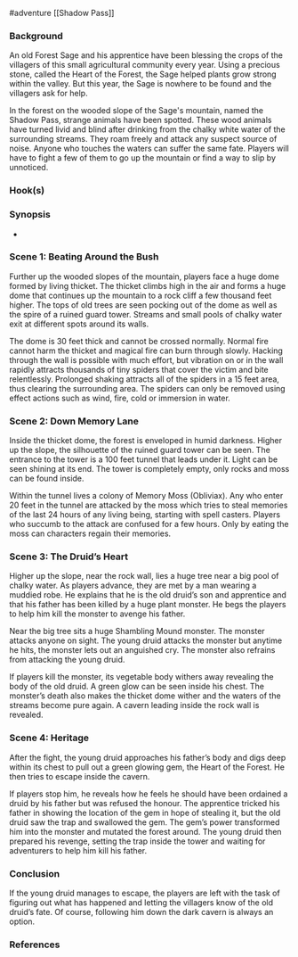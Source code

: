 #adventure [[Shadow Pass]]

### Background

An old Forest Sage and his apprentice have been blessing the crops of the villagers of this small agricultural community every year. Using a precious stone, called the Heart of the Forest, the Sage helped plants grow strong within the valley. But this year, the Sage is nowhere to be found and the villagers ask for help.

In the forest on the wooded slope of the Sage's mountain, named the Shadow Pass, strange animals have been spotted. These wood animals have turned livid and blind after drinking from the chalky white water of the surrounding streams. They roam freely and attack any suspect source of noise. Anyone who touches the waters can suffer the same fate. Players will have to fight a few of them to go up the mountain or find a way to slip by unnoticed.

### Hook(s)



### Synopsis

- 

### Scene 1: Beating Around the Bush

Further up the wooded slopes of the mountain, players face a huge dome formed by living thicket. The thicket climbs high in the air and forms a huge dome that continues up the mountain to a rock cliff a few thousand feet higher. The tops of old trees are seen pocking out of the dome as well as the spire of a ruined guard tower. Streams and small pools of chalky water exit at different spots around its walls.

The dome is 30 feet thick and cannot be crossed normally. Normal fire cannot harm the thicket and magical fire can burn through slowly. Hacking through the wall is possible with much effort, but vibration on or in the wall rapidly attracts thousands of tiny spiders that cover the victim and bite relentlessly. Prolonged shaking attracts all of the spiders in a 15 feet area, thus clearing the surrounding area. The spiders can only be removed using effect actions such as wind, fire, cold or immersion in water.

### Scene 2: Down Memory Lane

Inside the thicket dome, the forest is enveloped in humid darkness. Higher up the slope, the silhouette of the ruined guard tower can be seen. The entrance to the tower is a 100 feet tunnel that leads under it. Light can be seen shining at its end. The tower is completely empty, only rocks and moss can be found inside.

Within the tunnel lives a colony of Memory Moss (Obliviax). Any who enter 20 feet in the tunnel are attacked by the moss which tries to steal memories of the last 24 hours of any living being, starting with spell casters. Players who succumb to the attack are confused for a few hours. Only by eating the moss can characters regain their memories.

### Scene 3: The Druid’s Heart

Higher up the slope, near the rock wall, lies a huge tree near a big pool of chalky water. As players advance, they are met by a man wearing a muddied robe. He explains that he is the old druid’s son and apprentice and that his father has been killed by a huge plant monster. He begs the players to help him kill the monster to avenge his father.

Near the big tree sits a huge Shambling Mound monster. The monster attacks anyone on sight. The young druid attacks the monster but anytime he hits, the monster lets out an anguished cry. The monster also refrains from attacking the young druid.

If players kill the monster, its vegetable body withers away revealing the body of the old druid. A green glow can be seen inside his chest. The monster’s death also makes the thicket dome wither and the waters of the streams become pure again. A cavern leading inside the rock wall is revealed.

### Scene 4: Heritage

After the fight, the young druid approaches his father’s body and digs deep within its chest to pull out a green glowing gem, the Heart of the Forest. He then tries to escape inside the cavern.

If players stop him, he reveals how he feels he should have been ordained a druid by his father but was refused the honour. The apprentice tricked his father in showing the location of the gem in hope of stealing it, but the old druid saw the trap and swallowed the gem. The gem’s power transformed him into the monster and mutated the forest around. The young druid then prepared his revenge, setting the trap inside the tower and waiting for adventurers to help him kill his father.

### Conclusion

If the young druid manages to escape, the players are left with the task of figuring out what has happened and letting the villagers know of the old druid’s fate. Of course, following him down the dark cavern is always an option.

### References
